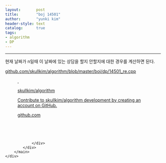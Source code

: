 ```yaml
---
layout:       post
title:        "boj 14501"
author:       "yunki kim"
header-style: text
catalog:      true
tags: 
- algorithm
- DP
---
```


<head></head>
<body id="tt-body-page" class="">
<div id="wrap" class="wrap-right">
    <div id="container">
        <main class="main ">
            <div class="area-main">
                <div class="area-view">
                    <div class="article-header"></div>
                    <hr>
                    <div class="article-view">
                        <div class="contents_style">
                            <p>현재 날짜가 n일때 이 날짜에 있는 상담을 할지 안할지에 대한 경우를 계산하면 된다.&nbsp;</p>
<p><a href="https://github.com/skullkim/algorithm/blob/master/boj/dp/14501_re.cpp" target="_blank" rel="noopener">github.com/skullkim/algorithm/blob/master/boj/dp/14501_re.cpp</a></p>
<figure id="og_1614252862815" contenteditable="false" data-ke-type="opengraph" data-og-type="object" data-og-title="skullkim/algorithm" data-og-description="Contribute to skullkim/algorithm development by creating an account on GitHub." data-og-host="github.com" data-og-source-url="https://github.com/skullkim/algorithm/blob/master/boj/dp/14501_re.cpp" data-og-url="https://github.com/skullkim/algorithm" data-og-image="https://scrap.kakaocdn.net/dn/ifrBk/hyJn3SXVnO/QHvdGtHYQIk5Qvlce6wC8K/img.jpg?width=400&amp;height=400&amp;face=0_0_400_400"><a href="https://github.com/skullkim/algorithm/blob/master/boj/dp/14501_re.cpp" target="_blank" rel="noopener" data-source-url="https://github.com/skullkim/algorithm/blob/master/boj/dp/14501_re.cpp">
<div class="og-image" style="background-image: url('https://scrap.kakaocdn.net/dn/ifrBk/hyJn3SXVnO/QHvdGtHYQIk5Qvlce6wC8K/img.jpg?width=400&amp;height=400&amp;face=0_0_400_400');">&nbsp;</div>
<div class="og-text">
<p class="og-title">skullkim/algorithm</p>
<p class="og-desc">Contribute to skullkim/algorithm development by creating an account on GitHub.</p>
<p class="og-host">github.com</p>
</div>
</a></figure>
<p>&nbsp;</p>
                        </div>
                        <br>
                        <div class="tags"></div>
                    </div>
                    
                </div>
            </div>
        </main>
    </div>
</div>


</body>